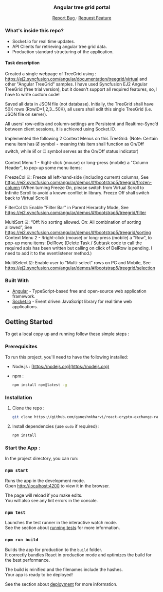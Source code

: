 <h3 align="center">Angular tree grid portal</h3>
  <p align="center">
    <a href="https://github.com/ganeshmkharvi/angular-tree-grid-portal//issues">Report Bug </a>
    ·
    <a href="https://github.com/ganeshmkharvi/angular-tree-grid-portal//issues">Request Feature</a>

  </p>

<!-- ABOUT THE PROJECT -->

### What's inside this repo?

- Socket.io for real time updates.
- API Clients for retrieving angular tree grid data.
- Production standard structuring of the application.


#### Task description

Created a single webpage of TreeGrid using : https://ej2.syncfusion.com/angular/documentation/treegrid/virtual
and other "Angular TreeGrid" samples. I have used Syncfusion EJ2 Angular TreeGrid (free trial version), but it doesn't support all required features, so, I  have to write custom code! 

Saved all data in JSON file (not database). Initially, the TreeGrid shall have 50K rows (RowID=1,2,3...50K), all users shall edit this single TreeGrid (i.e. JSON file on server). 

All users' row-edits and column-settings are Persistent and Realtime-Sync’d between client sessions, it is achieved using Socket.IO. 

Implemented the following 2 Context Menus on this TreeGrid: (Note: Certain menu item has 🗹 symbol - meaning this item shall function as On/Off switch, while 🗹 or ☐ symbol serves as the On/Off status indicator) 

Context Menu 1 - Right-click (mouse) or long-press (mobile) a "Column Header", to pop-up some menu items: 

FreezeCol ☑: Freeze all left-hand-side (including current) columns, See https://ej2.syncfusion.com/angular/demos/#/bootstrap5/treegrid/frozen-column 
(When turning Freeze On, please switch from Virtual Scroll to Infinite Scroll to avoid a known conflict in library. Freeze Off shall switch back to Virtual Scroll) 

FilterCol ☑: Enable "Filter Bar" in Parent Hierarchy Mode, See https://ej2.syncfusion.com/angular/demos/#/bootstrap5/treegrid/filter

 MultiSort ☑: “Off: No sorting allowed. On: All combination of sorting allowed”, See https://ej2.syncfusion.com/angular/demos/#/bootstrap5/treegrid/sorting 
Context Menu 2 - Rright-click (mouse) or long-press (mobile) a "Row", to pop-up  menu items: 
 DelRow; (Delete Task / Subtask code to call the required apis has been written but calling on click of DelRow is pending. I need to add it to the eventlistener method.)
 
MultiSelect ☑: Enable user to "Multi-select" rows on PC and Mobile, See https://ej2.syncfusion.com/angular/demos/#/bootstrap5/treegrid/selection 


### Built With

- [Angular]() - TypeScript-based free and open-source web application framework.
- [Socket.io]() - Event driven JavaScript library for real time web applications.

<!-- GETTING STARTED -->

## Getting Started

To get a local copy up and running follow these simple steps :

### Prerequisites

To run this project, you'll need to have the following installed:

- Node.js : [https://nodejs.org](https://nodejs.org)

- npm :
  ```sh
  npm install npm@latest -g
  ```


### Installation

1. Clone the repo :
   ```sh
   git clone https://github.com/ganeshmkharvi/react-crypto-exchange-rates.git
   ```
2. Install dependencies (use `sudo` if required) :

   ```sh
   npm install
   ```

### Start the App :


In the project directory, you can run:

### `npm start`

Runs the app in the development mode.\
Open [http://localhost:4200](http://localhost:4200) to view it in the browser.

The page will reload if you make edits.\
You will also see any lint errors in the console.

### `npm test`

Launches the test runner in the interactive watch mode.\
See the section about [running tests](https://facebook.github.io/create-react-app/docs/running-tests) for more information.

### `npm run build`

Builds the app for production to the `build` folder.\
It correctly bundles React in production mode and optimizes the build for the best performance.

The build is minified and the filenames include the hashes.\
Your app is ready to be deployed!

See the section about [deployment](https://facebook.github.io/create-react-app/docs/deployment) for more information.
